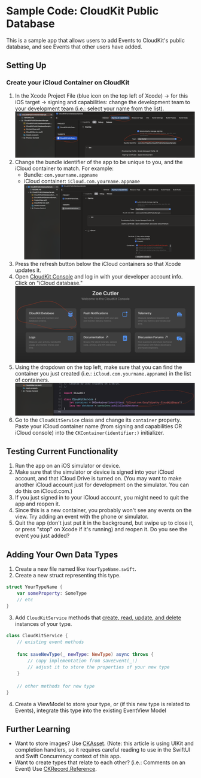 #  Sample Code: CloudKit Public Database

This is a sample app that allows users to add Events to CloudKit's public database, and see Events that other users have added.

## Setting Up

### Create your iCloud Container on CloudKit
1. In the Xcode Project File (blue icon on the top left of Xcode) -> for this iOS target -> signing and capabilities: change the development team to your development team (i.e.: select your name from the list).
![Image of Xcode project file showing Signing and Capabilities.](Images/developmentTeam.png)
2. Change the bundle identifier of the app to be unique to you, and the iCloud container to match. For example:
    * Bundle: `com.yourname.appname`
    * iCloud container: `iCloud.com.yourname.appname`
![Image of Xcode project file showing Bundle ID and iCloud Containers.](Images/bundleID.png)
3. Press the refresh button below the iCloud containers so that Xcode updates it.
4. Open [CloudKit Console](https://icloud.developer.apple.com/) and log in with your developer account info. Click on "iCloud database."
![Image of CloudKit Console showing iCloud Database.](Images/cloudkitConsole.png)
5. Using the dropdown on the top left, make sure that you can find the container you just created (i.e.: `iCloud.com.yourname.appname`) in the list of containers.
![Image of CloudKit Console showing iCloud Database.](Images/cloudkitService.png)
4. Go to the `CloudKitService` class and change its `container` property. Paste your iCloud container name (from signing and capabilities OR iCloud console) into the `CKContainer(identifier:)` initializer.

## Testing Current Functionality
1. Run the app on an iOS simulator or device.
2. Make sure that the simulator or device is signed into your iCloud account, and that iCloud Drive is turned on. (You may want to make another iCloud account just for development on the simulator. You can do this on iCloud.com.)
3. If you just signed in to your iCloud account, you might need to quit the app and reopen it.
4. Since this is a new container, you probably won't see any events on the view. Try adding an event with the phone or simulator.
5. Quit the app (don't just put it in the background, but swipe up to close it, or press "stop" on Xcode if it's running) and reopen it. Do you see the event you just added?

## Adding Your Own Data Types
1. Create a new file named like `YourTypeName.swift`.
2. Create a new struct representing this type.
```Swift
struct YourTypeName {
    var someProperty: SomeType
    // etc
}
```
3. Add `CloudKitService` methods that [create, read, update, and delete](https://en.wikipedia.org/wiki/Create,_read,_update_and_delete) instances of your type.
```Swift
class CloudKitService {
    // existing event methods

    func saveNewType(_ newType: NewType) async throws {
        // copy implementation from saveEvent(_:)
        // adjust it to store the properties of your new type
    }

    // other methods for new type
}
```
4. Create a ViewModel to store your type, or (if this new type is related to Events), integrate this type into the existing EventView Model

## Further Learning
* Want to store images? Use [CKAsset](https://www.hackingwithswift.com/read/33/4/writing-to-icloud-with-cloudkit-ckrecord-and-ckasset). (Note: this article is using UIKit and completion handlers, so it requires careful reading to use in the SwiftUI and Swift Concurrency context of this app.
* Want to create types that relate to each other? (i.e.: Comments on an Event) Use [CKRecord.Reference](https://developer.apple.com/documentation/cloudkit/ckrecord/reference).
